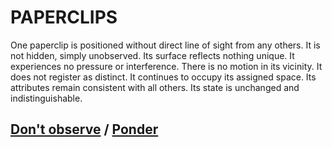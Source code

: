 # PAPERCLIPS

One paperclip is positioned without direct line of sight from any others. It is not hidden, simply unobserved. Its surface reflects nothing unique. It experiences no pressure or interference. There is no motion in its vicinity. It does not register as distinct. It continues to occupy its assigned space. Its attributes remain consistent with all others. Its state is unchanged and indistinguishable.

## [Don't observe](page-b0a98507d5ece4d3) / [Ponder](page-e792f95d4a341bdf)
